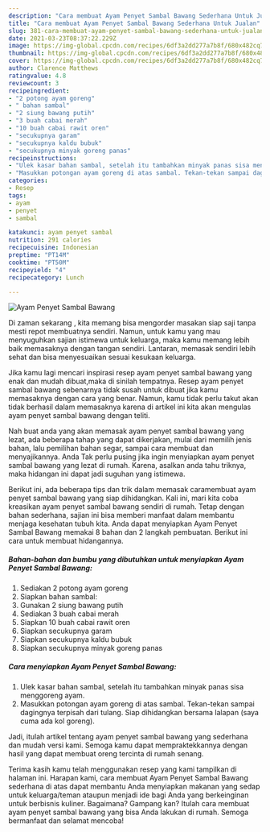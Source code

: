 ```yaml
---
description: "Cara membuat Ayam Penyet Sambal Bawang Sederhana Untuk Jualan"
title: "Cara membuat Ayam Penyet Sambal Bawang Sederhana Untuk Jualan"
slug: 381-cara-membuat-ayam-penyet-sambal-bawang-sederhana-untuk-jualan
date: 2021-03-23T08:37:22.229Z
image: https://img-global.cpcdn.com/recipes/6df3a2dd277a7b8f/680x482cq70/ayam-penyet-sambal-bawang-foto-resep-utama.jpg
thumbnail: https://img-global.cpcdn.com/recipes/6df3a2dd277a7b8f/680x482cq70/ayam-penyet-sambal-bawang-foto-resep-utama.jpg
cover: https://img-global.cpcdn.com/recipes/6df3a2dd277a7b8f/680x482cq70/ayam-penyet-sambal-bawang-foto-resep-utama.jpg
author: Clarence Matthews
ratingvalue: 4.8
reviewcount: 3
recipeingredient:
- "2 potong ayam goreng"
- " bahan sambal"
- "2 siung bawang putih"
- "3 buah cabai merah"
- "10 buah cabai rawit oren"
- "secukupnya garam"
- "secukupnya kaldu bubuk"
- "secukupnya minyak goreng panas"
recipeinstructions:
- "Ulek kasar bahan sambal, setelah itu tambahkan minyak panas sisa menggoreng ayam."
- "Masukkan potongan ayam goreng di atas sambal. Tekan-tekan sampai dagingnya terpisah dari tulang. Siap dihidangkan bersama lalapan (saya cuma ada kol goreng)."
categories:
- Resep
tags:
- ayam
- penyet
- sambal

katakunci: ayam penyet sambal 
nutrition: 291 calories
recipecuisine: Indonesian
preptime: "PT14M"
cooktime: "PT50M"
recipeyield: "4"
recipecategory: Lunch

---
```



![Ayam Penyet Sambal Bawang](https://img-global.cpcdn.com/recipes/6df3a2dd277a7b8f/680x482cq70/ayam-penyet-sambal-bawang-foto-resep-utama.jpg)

Di zaman  sekarang , kita memang bisa mengorder masakan siap saji tanpa mesti repot membuatnya sendiri. Namun, untuk kamu yang mau menyuguhkan sajian istimewa untuk keluarga, maka kamu memang lebih baik memasaknya dengan tangan sendiri. Lantaran, memasak sendiri lebih sehat dan bisa menyesuaikan sesuai kesukaan keluarga.

Jika kamu lagi mencari inspirasi resep ayam penyet sambal bawang yang enak dan mudah dibuat,maka di sinilah tempatnya. Resep ayam penyet sambal bawang  sebenarnya tidak susah untuk dibuat jika kamu memasaknya dengan cara yang benar. Namun, kamu tidak perlu takut akan tidak berhasil dalam memasaknya 
karena di artikel ini kita akan mengulas ayam penyet sambal bawang dengan teliti.  



Nah buat anda yang akan memasak ayam penyet sambal bawang yang lezat, ada beberapa tahap yang dapat dikerjakan, mulai dari memilih jenis bahan, lalu pemilihan bahan segar, sampai cara membuat dan menyajikannya. Anda Tak perlu pusing jika ingin menyiapkan ayam penyet sambal bawang yang lezat di rumah. Karena, asalkan anda  tahu triknya, maka hidangan ini dapat jadi suguhan yang istimewa.

Berikut ini, ada beberapa tips dan trik dalam memasak caramembuat ayam penyet sambal bawang yang siap dihidangkan. Kali ini, mari kita coba kreasikan ayam penyet sambal bawang sendiri di rumah. Tetap dengan bahan sederhana, sajian ini bisa memberi manfaat dalam membantu menjaga kesehatan tubuh kita. Anda dapat menyiapkan Ayam Penyet Sambal Bawang memakai 8 bahan dan 2 langkah pembuatan. Berikut ini cara untuk membuat hidangannya.

<!--inarticleads1-->

##### Bahan-bahan dan bumbu yang dibutuhkan untuk menyiapkan Ayam Penyet Sambal Bawang:

1. Sediakan 2 potong ayam goreng
1. Siapkan  bahan sambal:
1. Gunakan 2 siung bawang putih
1. Sediakan 3 buah cabai merah
1. Siapkan 10 buah cabai rawit oren
1. Siapkan secukupnya garam
1. Siapkan secukupnya kaldu bubuk
1. Siapkan secukupnya minyak goreng panas




<!--inarticleads2-->

##### Cara menyiapkan Ayam Penyet Sambal Bawang:

1. Ulek kasar bahan sambal, setelah itu tambahkan minyak panas sisa menggoreng ayam.
1. Masukkan potongan ayam goreng di atas sambal. Tekan-tekan sampai dagingnya terpisah dari tulang. Siap dihidangkan bersama lalapan (saya cuma ada kol goreng).




Jadi, itulah artikel tentang  ayam penyet sambal bawang  yang sederhana dan mudah versi kami. Semoga kamu dapat mempraktekkannya dengan hasil yang dapat membuat oreng tercinta di rumah senang. 

Terima kasih kamu telah menggunakan resep yang kami tampilkan di halaman ini. Harapan kami, cara membuat  Ayam Penyet Sambal Bawang sederhana di atas dapat membantu Anda menyiapkan makanan yang sedap untuk keluarga/teman ataupun menjadi ide bagi Anda yang berkeinginan untuk berbisnis kuliner. Bagaimana? Gampang kan? Itulah cara membuat ayam penyet sambal bawang yang bisa Anda lakukan di rumah. Semoga bermanfaat dan selamat mencoba!

